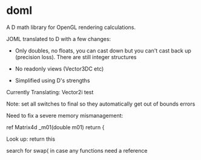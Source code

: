 # doml
A D math library for OpenGL rendering calculations.

JOML translated to D with a few changes:

- Only doubles, no floats, you can cast down but you can't cast back up (precision loss). There are still integer structures

- No readonly views (Vector3DC etc)

- Simplified using D's strengths

Currently Translating: Vector2i test

Note: set all switches to final so they automatically get out of bounds errors

Need to fix a severe memory mismanagement:

ref Matrix4d _m01(double m01) return {

Look up: return this

search for swap( in case any functions need a reference